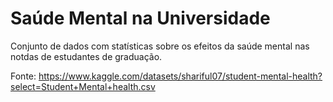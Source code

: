 # Saúde Mental na Universidade

Conjunto de dados com statísticas sobre os efeitos da saúde mental nas notdas de estudantes de graduação.

Fonte:
https://www.kaggle.com/datasets/shariful07/student-mental-health?select=Student+Mental+health.csv
